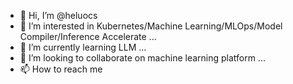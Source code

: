 - 👋 Hi, I’m @heluocs
- 👀 I’m interested in Kubernetes/Machine Learning/MLOps/Model Compiler/Inference Accelerate ...
- 🌱 I’m currently learning LLM ...
- 💞️ I’m looking to collaborate on machine learning platform ...
- 📫 How to reach me

<!---
heluocs/heluocs is a ✨ special ✨ repository because its `README.md` (this file) appears on your GitHub profile.
You can click the Preview link to take a look at your changes.
--->
